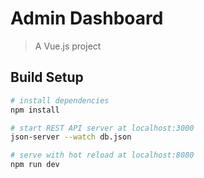 # Admin Dashboard

> A Vue.js project

## Build Setup

``` bash
# install dependencies
npm install

# start REST API server at localhost:3000
json-server --watch db.json

# serve with hot reload at localhost:8080
npm run dev
